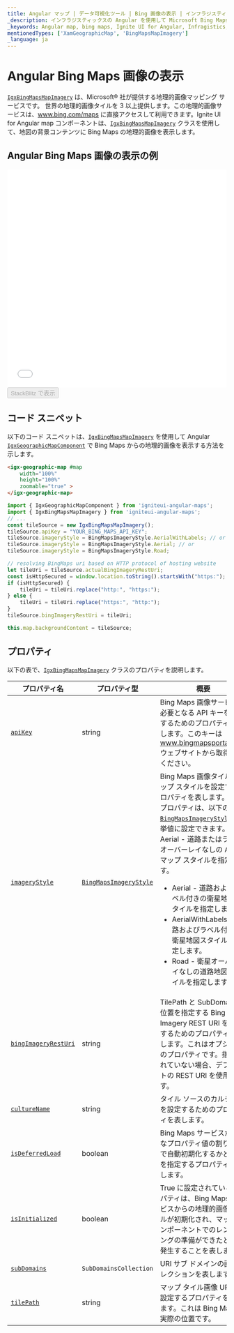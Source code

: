 ```yaml
---
title: Angular マップ | データ可視化ツール | Bing 画像の表示 | インフラジスティックス
_description: インフラジスティックスの Angular を使用して Microsoft Bing Maps からの画像を表示します。Ignite UI for Angular マップ チュートリアルを是非お試しください!
_keywords: Angular map, bing maps, Ignite UI for Angular, Infragistics, imagery tile source, map background, Angular マップ, bing マップ, インフラジスティックス, 画像タイル ソース, マップ背景
mentionedTypes: ['XamGeographicMap', 'BingMapsMapImagery']
_language: ja
---
```


# Angular Bing Maps 画像の表示

[`IgxBingMapsMapImagery`]({environment:dvapibaseurl}/products/ignite-ui-angular/api/docs/typescript/latest/classes/igxbingmapsmapimagery.html) は、Microsoft® 社が提供する地理的画像マッピング サービスです。 世界の地理的画像タイルを 3 以上提供します。この地理的画像サービスは、<a href="http://www.bing.com/maps" target="_blank">www.bing.com/maps</a> に直接アクセスして利用できます。Ignite UI for Angular map コンポーネントは、[`IgxBingMapsMapImagery`]({environment:dvapibaseurl}/products/ignite-ui-angular/api/docs/typescript/latest/classes/igxbingmapsmapimagery.html) クラスを使用して、地図の背景コンテンツに Bing Maps の地理的画像を表示します。

## Angular Bing Maps 画像の表示の例

<div class="sample-container loading" style="height: 500px">
    <iframe id="geo-map-display-bing-imagery-iframe" src='{environment:dvDemosBaseUrl}/maps/geo-map-display-bing-imagery' width="100%" height="100%" seamless frameBorder="0" onload="onXPlatSampleIframeContentLoaded(this);" alt="Angular Bing Maps 画像の表示の例"></iframe>
</div>
<div>
    <button data-localize="stackblitz" disabled class="stackblitz-btn"   data-iframe-id="geo-map-display-bing-imagery-iframe" data-demos-base-url="{environment:dvDemosBaseUrl}">StackBlitz で表示
    </button>
</div>


<div class="divider--half"></div>

## コード スニペット

以下のコード スニペットは、[`IgxBingMapsMapImagery`]({environment:dvapibaseurl}/products/ignite-ui-angular/api/docs/typescript/latest/classes/igxbingmapsmapimagery.html) を使用して Angular [`IgxGeographicMapComponent`]({environment:dvapibaseurl}/products/ignite-ui-angular/api/docs/typescript/latest/classes/igxgeographicmapcomponent.html) で Bing Maps からの地理的画像を表示する方法を示します。

```html
<igx-geographic-map #map
    width="100%"
    height="100%"
    zoomable="true" >
</igx-geographic-map>
```

```ts
import { IgxGeographicMapComponent } from 'igniteui-angular-maps';
import { IgxBingMapsMapImagery } from 'igniteui-angular-maps';
// ...
const tileSource = new IgxBingMapsMapImagery();
tileSource.apiKey = "YOUR_BING_MAPS_API_KEY";
tileSource.imageryStyle = BingMapsImageryStyle.AerialWithLabels; // or
tileSource.imageryStyle = BingMapsImageryStyle.Aerial; // or
tileSource.imageryStyle = BingMapsImageryStyle.Road;

// resolving BingMaps uri based on HTTP protocol of hosting website
let tileUri = tileSource.actualBingImageryRestUri;
const isHttpSecured = window.location.toString().startsWith("https:");
if (isHttpSecured) {
    tileUri = tileUri.replace("http:", "https:");
} else {
    tileUri = tileUri.replace("https:", "http:");
}
tileSource.bingImageryRestUri = tileUri;

this.map.backgroundContent = tileSource;
```

## プロパティ

以下の表で、[`IgxBingMapsMapImagery`]({environment:dvapibaseurl}/products/ignite-ui-angular/api/docs/typescript/latest/classes/igxbingmapsmapimagery.html) クラスのプロパティを説明します。

| プロパティ名                                                                                                                                                         | プロパティ型                                                                                                                                     | 概要                                                                                                                                                                                                                                                                                                                                                                                                                    |
| -------------------------------------------------------------------------------------------------------------------------------------------------------------- | ------------------------------------------------------------------------------------------------------------------------------------------ | --------------------------------------------------------------------------------------------------------------------------------------------------------------------------------------------------------------------------------------------------------------------------------------------------------------------------------------------------------------------------------------------------------------------- |
| [`apiKey`]({environment:dvapibaseurl}/products/ignite-ui-angular/api/docs/typescript/latest/classes/igxbingmapsmapimagery.html#apikey)                         | string                                                                                                                                     | Bing Maps 画像サービスで必要となる API キーを設定するためのプロパティを表します。このキーは <a href="http://www.bingmapsportal.coms" target="_blank">www.bingmapsportal.com</a> ウェブサイトから取得してください。                                                                                                                                                                                                                                                           |
| [`imageryStyle`]({environment:dvapibaseurl}/products/ignite-ui-angular/api/docs/typescript/latest/classes/igxbingmapsmapimagery.html#imagerystyle)             | [`BingMapsImageryStyle`]({environment:dvapibaseurl}/products/ignite-ui-angular/api/docs/typescript/latest/enums/bingmapsimagerystyle.html) | Bing Maps 画像タイルのマップ スタイルを設定するプロパティを表します。このプロパティは、以下の [`BingMapsImageryStyle`]({environment:dvapibaseurl}/products/ignite-ui-angular/api/docs/typescript/latest/enums/bingmapsimagerystyle.html) 列挙値に設定できます。Aerial - 道路またはラベルオーバーレイなしの Aerial マップ スタイルを指定します。<ul><li> Aerial - 道路およびラベル付きの衛星地図スタイルを指定します。</li> <li> AerialWithLabels - 道路およびラベル付きの衛星地図スタイルを指定します。</li><li> Road - 衛星オーバーレイなしの道路地図スタイルを指定します。</li></ul> |
| [`bingImageryRestUri`]({environment:dvapibaseurl}/products/ignite-ui-angular/api/docs/typescript/latest/classes/igxbingmapsmapimagery.html#bingimageryresturi) | string                                                                                                                                     | TilePath と SubDomain の位置を指定する Bing Imagery REST URI を設定するためのプロパティを表します。これはオプションのプロパティです。指定されていない場合、デフォルトの REST URI を使用します。                                                                                                                                                                                                                                                                                            |
| [`cultureName`]({environment:dvapibaseurl}/products/ignite-ui-angular/api/docs/typescript/latest/classes/igxbingmapsmapimagery.html#culturename)               | string                                                                                                                                     | タイル ソースのカルチャ名を設定するためのプロパティを表します。                                                                                                                                                                                                                                                                                                                                                                                      |
| [`isDeferredLoad`]({environment:dvapibaseurl}/products/ignite-ui-angular/api/docs/typescript/latest/classes/igxbingmapsmapimagery.html#isdeferredload)         | boolean                                                                                                                                    | Bing Maps サービスが有効なプロパティ値の割り当てで自動初期化するかどうかを指定するプロパティを表します。                                                                                                                                                                                                                                                                                                                                                             |
| [`isInitialized`]({environment:dvapibaseurl}/products/ignite-ui-angular/api/docs/typescript/latest/classes/igxbingmapsmapimagery.html#isinitialized)           | boolean                                                                                                                                    | True に設定されているプロパティは、Bing Maps サービスからの地理的画像タイルが初期化され、マップ コンポーネントでのレンダリングの準備ができたときに発生することを表します。                                                                                                                                                                                                                                                                                                                         |
| [`subDomains`]({environment:dvapibaseurl}/products/ignite-ui-angular/api/docs/typescript/latest/classes/igxbingmapsmapimagery.html#subdomains)                 | `SubDomainsCollection`                                                                                                                     | URI サブ ドメインの画像コレクションを表します。                                                                                                                                                                                                                                                                                                                                                                                            |
| [`tilePath`]({environment:dvapibaseurl}/products/ignite-ui-angular/api/docs/typescript/latest/classes/igxbingmapsmapimagery.html#tilepath)                     | string                                                                                                                                     | マップ タイル画像 URI を設定するプロパティを表します。これは Bing Maps の実際の位置です。                                                                                                                                                                                                                                                                                                                                                                 |
